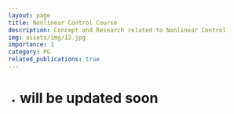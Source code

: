 ```yaml
---
layout: page
title: Nonlinear Control Course
description: Concept and Research related to Nonlinear Control
img: assets/img/12.jpg
importance: 1
category: PG
related_publications: true
---
```

- # will be updated soon
